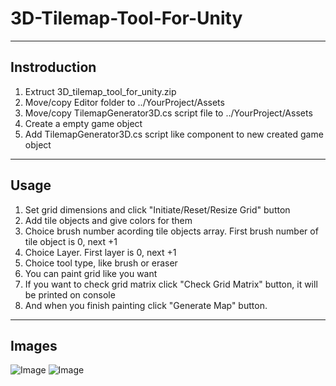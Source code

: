 # 3D-Tilemap-Tool-For-Unity
---
## Instroduction
1. Extruct 3D_tilemap_tool_for_unity.zip
2. Move/copy Editor folder to ../YourProject/Assets
3. Move/copy TilemapGenerator3D.cs script file to ../YourProject/Assets
4. Create a empty game object
5. Add TilemapGenerator3D.cs script like component to new created game object
---
## Usage
1. Set grid dimensions and click "Initiate/Reset/Resize Grid" button
2. Add tile objects and give colors for them
3. Choice brush number acording tile objects array. First brush number of tile object is 0, next +1
4. Choice Layer. First layer is 0, next +1
5. Choice tool type, like brush or eraser
6. You can paint grid like you want
7. If you want to check grid matrix click "Check Grid Matrix" button, it will be printed on console
8. And when you finish painting click "Generate Map" button.
---
## Images
![Image](https://github.com/user-attachments/assets/b9688904-97aa-4c7c-bd07-97685fdd2a19)
![Image](https://github.com/user-attachments/assets/d3c7692d-a237-4b3f-8b0a-d6d6e95d0d14)
